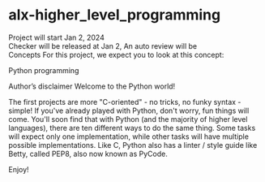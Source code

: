 # alx-higher_level_programming

[By]: Guillaume
[Weight]: 1
Project will start Jan 2, 2024   
Checker will be released at Jan 2, 
An auto review will be   
Concepts
For this project, we expect you to look at this concept:

Python programming

Author’s disclaimer
Welcome to the Python world!

The first projects are more "C-oriented" - no tricks, no funky syntax - simple!
If you've already played with Python, don't worry, fun things will come.
You'll soon find that with Python (and the majority of higher level languages), 
there are ten different ways to do the same thing. 
Some tasks will expect only one implementation, 
while other tasks will have multiple possible implementations.
Like C, Python also has a linter / style guide like Betty, 
called PEP8, also now known as PyCode.

Enjoy!
